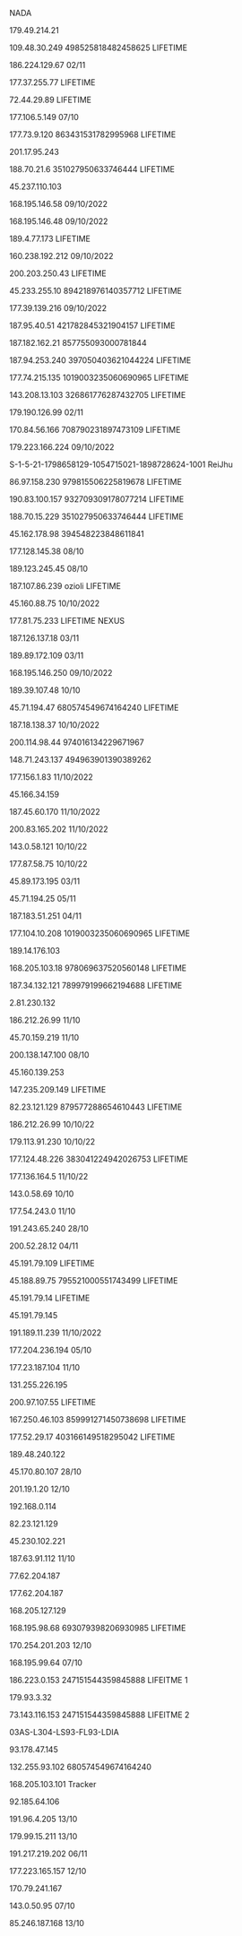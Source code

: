 <article class="markdown-body entry-content container-lg" itemprop="text"><p dir="auto">NADA</p>
<p dir="auto">179.49.214.21</p>
<p dir="auto">109.48.30.249 498525818482458625 LIFETIME</p>
<p dir="auto">186.224.129.67 02/11</p>
<p dir="auto">177.37.255.77 LIFETIME</p>
<p dir="auto">72.44.29.89 LIFETIME</p>
<p dir="auto">177.106.5.149 07/10</p>
<p dir="auto">177.73.9.120 863431531782995968 LIFETIME</p>
<p dir="auto">201.17.95.243</p>
<p dir="auto">188.70.21.6 351027950633746444 LIFETIME</p>
<p dir="auto">45.237.110.103</p>
<p dir="auto">168.195.146.58 09/10/2022</p>
<p dir="auto">168.195.146.48 09/10/2022</p>
<p dir="auto">189.4.77.173 LIFETIME</p>
<p dir="auto">160.238.192.212 09/10/2022</p>
<p dir="auto">200.203.250.43 LIFETIME</p>
<p dir="auto">45.233.255.10 894218976140357712 LIFETIME</p>
<p dir="auto">177.39.139.216 09/10/2022</p>
<p dir="auto">187.95.40.51 421782845321904157 LIFETIME</p>
<p dir="auto">187.182.162.21 857755093000781844</p>
<p dir="auto">187.94.253.240 397050403621044224 LIFETIME</p>
<p dir="auto">177.74.215.135 1019003235060690965 LIFETIME</p>
<p dir="auto">143.208.13.103 326861776287432705 LIFETIME</p>
<p dir="auto">179.190.126.99 02/11</p>
<p dir="auto">170.84.56.166 708790231897473109 LIFETIME</p>
<p dir="auto">179.223.166.224 09/10/2022</p>
<p dir="auto">S-1-5-21-1798658129-1054715021-1898728624-1001 ReiJhu</p>
<p dir="auto">86.97.158.230 979815506225819678 LIFETIME</p>
<p dir="auto">190.83.100.157 932709309178077214 LIFETIME</p>
<p dir="auto">188.70.15.229 351027950633746444 LIFETIME</p>
<p dir="auto">45.162.178.98 394548223848611841</p>
<p dir="auto">177.128.145.38 08/10</p>
<p dir="auto">189.123.245.45 08/10</p>
<p dir="auto">187.107.86.239 ozioli LIFETIME</p>
<p dir="auto">45.160.88.75 10/10/2022</p>
<p dir="auto">177.81.75.233 LIFETIME NEXUS</p>
<p dir="auto">187.126.137.18 03/11</p>
<p dir="auto">189.89.172.109 03/11</p>
<p dir="auto">168.195.146.250 09/10/2022</p>
<p dir="auto">189.39.107.48 10/10</p>
<p dir="auto">45.71.194.47 680574549674164240 LIFETIME</p>
<p dir="auto">187.18.138.37 10/10/2022</p>
<p dir="auto">200.114.98.44 974016134229671967</p>
<p dir="auto">148.71.243.137 494963901390389262</p>
<p dir="auto">177.156.1.83 11/10/2022</p>
<p dir="auto">45.166.34.159</p>
<p dir="auto">187.45.60.170 11/10/2022</p>
<p dir="auto">200.83.165.202 11/10/2022</p>
<p dir="auto">143.0.58.121 10/10/22</p>
<p dir="auto">177.87.58.75 10/10/22</p>
<p dir="auto">45.89.173.195 03/11</p>
<p dir="auto">45.71.194.25 05/11</p>
<p dir="auto">187.183.51.251 04/11</p>
<p dir="auto">177.104.10.208 1019003235060690965 LIFETIME</p>
<p dir="auto">189.14.176.103</p>
<p dir="auto">168.205.103.18 978069637520560148 LIFETIME</p>
<p dir="auto">187.34.132.121 789979199662194688 LIFETIME</p>
<p dir="auto">2.81.230.132</p>
<p dir="auto">186.212.26.99 11/10</p>
<p dir="auto">45.70.159.219 11/10</p>
<p dir="auto">200.138.147.100 08/10</p>
<p dir="auto">45.160.139.253</p>
<p dir="auto">147.235.209.149 LIFETIME</p>
<p dir="auto">82.23.121.129 879577288654610443 LIFETIME</p>
<p dir="auto">186.212.26.99 10/10/22</p>
<p dir="auto">179.113.91.230 10/10/22</p>
<p dir="auto">177.124.48.226 383041224942026753 LIFETIME</p>
<p dir="auto">177.136.164.5 11/10/22</p>
<p dir="auto">143.0.58.69 10/10</p>
<p dir="auto">177.54.243.0 11/10</p>
<p dir="auto">191.243.65.240 28/10</p>
<p dir="auto">200.52.28.12 04/11</p>
<p dir="auto">45.191.79.109 LIFETIME</p>
<p dir="auto">45.188.89.75 795521000551743499 LIFETIME</p>
<p dir="auto">45.191.79.14 LIFETIME</p>
<p dir="auto">45.191.79.145</p>
<p dir="auto">191.189.11.239 11/10/2022</p>
<p dir="auto">177.204.236.194 05/10</p>
<p dir="auto">177.23.187.104 11/10</p>
<p dir="auto">131.255.226.195</p>
<p dir="auto">200.97.107.55 LIFETIME</p>
<p dir="auto">167.250.46.103 859991271450738698 LIFETIME</p>
<p dir="auto">177.52.29.17 403166149518295042 LIFETIME</p>
<p dir="auto">189.48.240.122</p>
<p dir="auto">45.170.80.107 28/10</p>
<p dir="auto">201.19.1.20 12/10</p>
<p dir="auto">192.168.0.114</p>
<p dir="auto">82.23.121.129</p>
<p dir="auto">45.230.102.221</p>
<p dir="auto">187.63.91.112 11/10</p>
<p dir="auto">77.62.204.187</p>
<p dir="auto">177.62.204.187</p>
<p dir="auto">168.205.127.129</p>
<p dir="auto">168.195.98.68 693079398206930985 LIFETIME</p>
<p dir="auto">170.254.201.203 12/10</p>
<p dir="auto">168.195.99.64 07/10</p>
<p dir="auto">186.223.0.153 247151544359845888 LIFEITME 1</p>
<p dir="auto">179.93.3.32</p>
<p dir="auto">73.143.116.153 247151544359845888 LIFEITME 2</p>
<p dir="auto">03AS-L304-LS93-FL93-LDIA</p>
<p dir="auto">93.178.47.145</p>
<p dir="auto">132.255.93.102 680574549674164240</p>
<p dir="auto">168.205.103.101 Tracker</p>
<p dir="auto">92.185.64.106</p>
<p dir="auto">191.96.4.205 13/10</p>
<p dir="auto">179.99.15.211 13/10</p>
<p dir="auto">191.217.219.202 06/11</p>
<p dir="auto">177.223.165.157 12/10</p>
<p dir="auto">170.79.241.167</p>

 143.0.50.95 07/10
</article>
 85.246.187.168 13/10